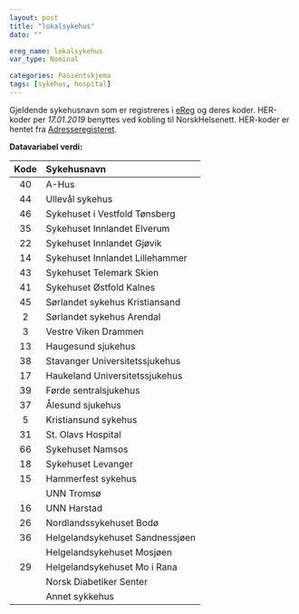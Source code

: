 ```yaml
---
layout: post
title: "lokalsykehus"
dato: ""

ereg_name: lokalsykehus
var_type: Nominal

categories: Pasientskjema
tags: [sykehus, hospital]
---
```


Gjeldende sykehusnavn som er registreres i [eReg][ereg] og deres koder. HER-koder per *17.01.2019* benyttes ved kobling til NorskHelsenett. HER-koder er hentet fra [Adresseregisteret][adreg].

**Datavariabel verdi:**


| Kode  | Sykehusnavn                 |
| :---: | :---                        |
| 40    | A-Hus                       |
| 44    | Ullevål sykehus             |
| 46    | Sykehuset i Vestfold Tønsberg  |
| 35  | Sykehuset Innlandet Elverum |
| 22  | Sykehuset Innlandet Gjøvik  |
| 14  | Sykehuset Innlandet Lillehammer |
| 43  | Sykehuset Telemark Skien  |
| 41  | Sykehuset Østfold Kalnes  |
| 45  | Sørlandet sykehus Kristiansand  |
| 2   | Sørlandet sykehus Arendal |
| 3 | Vestre Viken Drammen  |
| 13  | Haugesund sjukehus  |
| 38  | Stavanger Universitetssjukehus  |
| 17  | Haukeland Universitetssjukehus  |
| 39  | Førde sentralsjukehus |
| 37  | Ålesund sjukehus  |
| 5 | Kristiansund sykehus  |
| 31  | St. Olavs Hospital  |
| 66  | Sykehuset Namsos  |
| 18  | Sykehuset Levanger  |
| 15  | Hammerfest sykehus  |
|     | UNN Tromsø  |
| 16  | UNN Harstad |
| 26  | Nordlandssykehuset Bodø |
| 36  | Helgelandsykehuset Sandnessjøen |
|     | Helgelandsykehuset Mosjøen  |
| 29  | Helgelandsykehuset Mo i Rana  |
|     | Norsk Diabetiker Senter |
|     | Annet sykkehus |






[adreg]:  https://register.nhn.no/ar
[ereg]: https://oslo-universitetssykehus.no/fag-og-forskning/forskning/servicemiljo-for-kvalitetsregistre-hso/ereg




